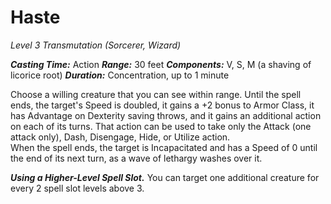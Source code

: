 # Haste
*Level 3 Transmutation (Sorcerer, Wizard)*

***Casting Time:*** Action
***Range:*** 30 feet
***Components:*** V, S, M (a shaving of licorice root)
***Duration:*** Concentration, up to 1 minute

Choose a willing creature that you can see within range. Until the spell ends, the target's Speed is doubled, it gains a +2 bonus to Armor Class, it has Advantage on Dexterity saving throws, and it gains an additional action on each of its turns. That action can be used to take only the Attack (one attack only), Dash, Disengage, Hide, or Utilize action.  
When the spell ends, the target is Incapacitated and has a Speed of 0 until the end of its next turn, as a wave of lethargy washes over it.

***Using a Higher-Level Spell Slot.*** You can target one additional creature for every 2 spell slot levels above 3.